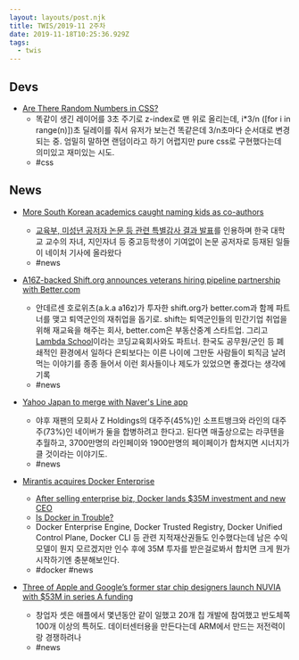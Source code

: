 ```yaml
---
layout: layouts/post.njk
title: TWIS/2019-11 2주차
date: 2019-11-18T10:25:36.929Z
tags:
  - twis
---
```



## Devs
- [Are There Random Numbers in CSS?](https://css-tricks.com/are-there-random-numbers-in-css)
	- 똑같이 생긴 레이어를 3초 주기로 z-index로 맨 위로 올리는데, i*3/n ([for i in range(n)])초 딜레이를 줘서 유저가 보는건 똑같은데 3/n초마다 순서대로 변경되는 중. 엄밀히 말하면 랜덤이라고 하기 어렵지만 pure css로 구현했다는데 의미있고 재미있는 시도.
	- #css


## News
- [More South Korean academics caught naming kids as co-authors](https://www.nature.com/articles/d41586-019-03371-0)
	- [교육부, 미성년 공저자 논문 등 관련 특별감사 결과 발표](https://www.moe.go.kr/boardCnts/view.do?boardID=294&boardSeq=78739&lev=0)를 인용하며 한국 대학교 교수의 자녀, 지인자녀 등 중고등학생이 기여없이 논문 공저자로 등재된 일들이 네이처 기사에 올라왔다
	- #news

- [A16Z-backed Shift.org announces veterans hiring pipeline partnership with Better.com](https://techcrunch.com/2019/11/11/a16z-backed-shift-org-announces-veterans-hiring-pipeline-partnership-with-better-com)
	- 안데르센 호로위츠(a.k.a a16z)가 투자한 shift.org가 better.com과 함께 파트너를 맺고 퇴역군인의 재취업을 돕기로. shift는 퇴역군인들의 민간기업 취업을 위해 재교육을 해주는 회사, better.com은 부동산중계 스타트업. 그리고 [Lambda School](https://lambdaschool.com/shift)이라는 코딩교육회사와도 파트너. 한국도 공무원/군인 등 폐쇄적인 환경에서 일하다 은퇴보다는 이른 나이에 그만둔 사람들이 퇴직금 날려먹는 이야기를 종종 들어서 이런 회사들이나 제도가 있었으면 좋겠다는 생각에 기록
	- #news

- [Yahoo Japan to merge with Naver's Line app](https://asia.nikkei.com/Business/Business-deals/Yahoo-Japan-to-merge-with-Naver-s-Line-app)
	- 야후 재팬의 모회사 Z Holdings의 대주주(45%)인 소프트뱅크와 라인의 대주주(73%)인 네이버가 둘을 합병하려고 한다고. 된다면 매출상으로는 라쿠텐을 추월하고, 3700만명의 라인페이와 1900만명의 페이페이가 합쳐지면 시너지가 클 것이라는 이야기도.
	- #news

- [Mirantis acquires Docker Enterprise](https://techcrunch.com/2019/11/13/mirantis-acquires-docker-enterprise/)
	- [After selling enterprise biz, Docker lands $35M investment and new CEO](https://techcrunch.com/2019/11/13/after-selling-enterprise-biz-docker-lands-35m-investment-and-new-ceo)
	- [Is Docker in Trouble?](https://start.jcolemorrison.com/is-docker-in-trouble/)
	- Docker Enterprise Engine, Docker Trusted Registry, Docker Unified Control Plane, Docker CLI 등 관련 지적재산권들도 인수했다는데 남은 수익모델이 뭔지 모르겠지만 인수 후에 35M 투자를 받은걸로봐서 합치면 크게 뭔가 시작하기엔 충분해보인다.
	- #docker #news

- [Three of Apple and Google’s former star chip designers launch NUVIA with $53M in series A funding](https://techcrunch.com/2019/11/15/three-of-apple-and-googles-former-star-chip-designers-launch-nuvia-with-53m-in-series-a-funding)
	- 창업자 셋은 애플에서 몇년동안 같이 일했고 20개 칩 개발에 참여했고 반도체쪽 100개 이상의 특허도. 데이터센터용을 만든다는데 ARM에서 만드는 저전력이랑 경쟁하려나
	- #news
